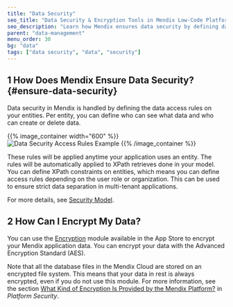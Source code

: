 ```yaml
---
title: "Data Security"
seo_title: "Data Security & Encryption Tools in Mendix Low-Code Platform"
seo_description: "Learn how Mendix ensures data security by defining data access rules & how data is encrypted - from the official evaluation guide."
parent: "data-management"
menu_order: 30
bg: "data"
tags: ["data security", "data", "security"]
---
```


## 1 How Does Mendix Ensure Data Security? {#ensure-data-security}

Data security in Mendix is handled by defining the data access rules on your entities. Per entity, you can define who can see what data and who can create or delete data.

{{% image_container width="600" %}}
![Data Security Access Rules Example](attachments/entity_access_rules.png)
{{% /image_container %}}

These rules will be applied anytime your application uses an entity. The rules will be automatically applied to XPath retrieves done in your model. You can define XPath constraints on entities, which means you can define access rules depending on the user role or organization. This can be used to ensure strict data separation in multi-tenant applications.

For more details, see [Security Model](../enterprise-capabilities/security-model).

## 2 How Can I Encrypt My Data?

You can use the [Encryption](https://appstore.home.mendix.com/link/app/1011/Mendix/Encryption) module available in the  App Store to encrypt your Mendix application data. You can encrypt your data with the Advanced Encryption Standard (AES).

Note that all the database files in the Mendix Cloud are stored on an encrypted file system. This means that your data in rest is always encrypted, even if you do not use this module. For more information, see the section [What Kind of Encryption Is Provided by the Mendix Platform?](../enterprise-capabilities/platform-security#encryption) in *Platform Security*.
